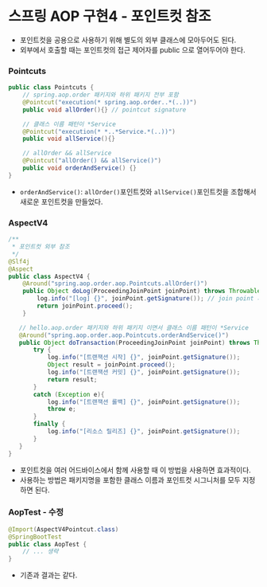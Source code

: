 # 스프링 AOP 구현4 - 포인트컷 참조

- 포인트컷을 공용으로 사용하기 위해 별도의 외부 클래스에 모아두어도 된다. 
- 외부에서 호출할 때는 포인트컷의 접근 제어자를 public 으로 열어두어야 한다.

### Pointcuts

```java
public class Pointcuts {
    // spring.aop.order 패키지와 하위 패키지 전부 포함
    @Pointcut("execution(* spring.aop.order..*(..))")
    public void allOrder(){} // pointcut signature

    // 클래스 이름 패턴이 *Service
    @Pointcut("execution(* *..*Service.*(..))")
    public void allService(){}

    // allOrder && allService
    @Pointcut("allOrder() && allService()")
    public void orderAndService() {}
}
```
- ``orderAndService()``: ``allOrder()``포인트컷와 ``allService()``포인트컷을 조합해서 새로운 포인트컷을 만들었다.

### AspectV4

```java
/**
 * 포인트컷 외부 참조
 */
@Slf4j
@Aspect
public class AspectV4 {
    @Around("spring.aop.order.aop.Pointcuts.allOrder()")
    public Object doLog(ProceedingJoinPoint joinPoint) throws Throwable{
        log.info("[log] {}", joinPoint.getSignature()); // join point 시그니처
        return joinPoint.proceed();
    }

   // hello.aop.order 패키지와 하위 패키지 이면서 클래스 이름 패턴이 *Service
   @Around("spring.aop.order.aop.Pointcuts.orderAndService()")
   public Object doTransaction(ProceedingJoinPoint joinPoint) throws Throwable{
       try {
           log.info("[트랜잭션 시작] {}", joinPoint.getSignature());
           Object result = joinPoint.proceed();
           log.info("[트랜잭션 커밋] {}", joinPoint.getSignature());
           return result;
       }
       catch (Exception e){
           log.info("[트랜잭션 롤백] {}", joinPoint.getSignature());
           throw e;
       }
       finally {
           log.info("[리소스 릴리즈] {}", joinPoint.getSignature());
       }
   }
}
```
- 포인트컷을 여러 어드바이스에서 함께 사용할 때 이 방법을 사용하면 효과적이다.
- 사용하는 방법은 패키지명을 포함한 클래스 이름과 포인트컷 시그니처를 모두 지정하면 된다.

### AopTest - 수정

```java
@Import(AspectV4Pointcut.class)
@SpringBootTest
public class AopTest {
    // ... 생략 
}
```
- 기존과 결과는 같다.
